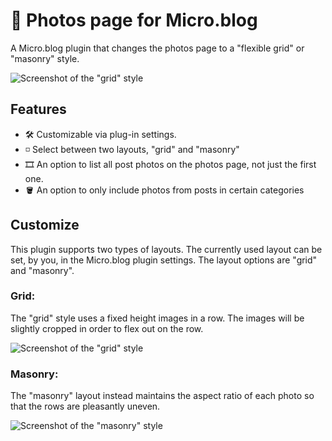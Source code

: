 # 📸 Photos page for Micro.blog

A Micro.blog plugin that changes the photos page to a "flexible grid" or "masonry" style.

![Screenshot of the "grid" style](https://raw.githubusercontent.com/kottkrig/microdotblog-photos-page/main/docs/screenshot-grid.webp)

## Features

- 🛠 Customizable via plug-in settings.
- ◽️ Select between two layouts, "grid" and "masonry"
- 🎞 An option to list all post photos on the photos page, not just the first one.
- 🪣 An option to only include photos from posts in certain categories

## Customize

This plugin supports two types of layouts. The currently used layout can be set, by you, in the Micro.blog plugin settings. The layout options are "grid" and "masonry".

### Grid:

The "grid" style uses a fixed height images in a row. The images will be slightly cropped in order to flex out on the row.

![Screenshot of the "grid" style](https://raw.githubusercontent.com/kottkrig/microdotblog-photos-page/main/docs/screenshot-grid.webp)

### Masonry:

The "masonry" layout instead maintains the aspect ratio of each photo so that the rows are pleasantly uneven.

![Screenshot of the "masonry" style](https://raw.githubusercontent.com/kottkrig/microdotblog-photos-page/main/docs/screenshot-masonry.webp)
